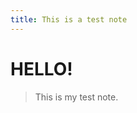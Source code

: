 ```yaml
---
title: This is a test note
---
```


# HELLO!

> This is my test note.



<script>
	document.write("TEST HTML SCRIPT TAG");
</script>
